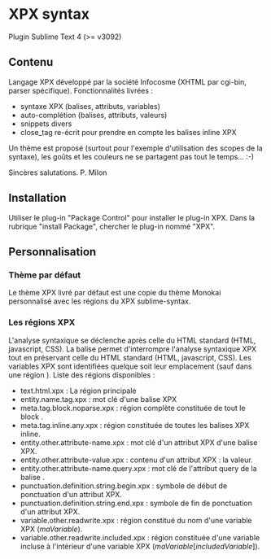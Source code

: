 # XPX syntax

Plugin Sublime Text 4 (>= v3092)

## Contenu

Langage XPX développé par la société Infocosme (XHTML par cgi-bin, parser spécifique).
Fonctionnalités livrées :
* syntaxe XPX (balises, attributs, variables)
* auto-complétion (balises, attributs, valeurs)
* snippets divers
* close_tag re-écrit pour prendre en compte les balises inline XPX

Un thème est proposé (surtout pour l'exemple d'utilisation des scopes de la syntaxe), les goûts et les couleurs ne se partagent pas tout le temps... :-)

Sincères salutations.
P. Milon

## Installation
Utiliser le plug-in "Package Control" pour installer le plug-in XPX.
Dans la rubrique "install Package", chercher le plug-in nommé "XPX".
## Personnalisation
### Thème par défaut
Le thème XPX livré par défaut est une copie du thème Monokai personnalisé avec les régions du XPX sublime-syntax.
### Les régions XPX
L'analyse syntaxique se déclenche après celle du HTML standard (HTML, javascript, CSS).
La balise <noparse> permet d'interrompre l'analyse syntaxique XPX tout en préservant celle du HTML standard (HTML, javascript, CSS).
Les variables XPX sont identifiées quelque soit leur emplacement (sauf dans une région <noparse>).
Liste des régions disponibles :
* text.html.xpx : La région principale
* entity.name.tag.xpx : mot clé d'une balise XPX
* meta.tag.block.noparse.xpx : région complète constituée de tout le block <noparse>.
* meta.tag.inline.any.xpx : région constituée de toutes les balises XPX inline.
* entity.other.attribute-name.xpx : mot clé d'un attribut XPX d'une balise XPX.
* entity.other.attribute-value.xpx : contenu d'un attribut XPX : la valeur.
* entity.other.attribute-name.query.xpx : mot clé de l'attribut query de la balise <sql>.
* punctuation.definition.string.begin.xpx : symbole de début de ponctuation d'un attribut XPX.
* punctuation.definition.string.end.xpx : symbole de fin de ponctuation d'un attribut XPX.
* variable.other.readwrite.xpx : région constitué du nom d'une variable XPX ($maVariable$).
* variable.other.readwrite.included.xpx : région constituée d'une variable incluse à l'intérieur d'une variable XPX ($maVariable[includedVariable]$).

